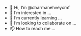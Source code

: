 - 👋 Hi, I’m @charmanehveycmf
- 👀 I’m interested in ...
- 🌱 I’m currently learning ...
- 💞️ I’m looking to collaborate on ...
- 📫 How to reach me ...

<!---
charmanehveycmf/charmanehveycmf is a ✨ special ✨ repository because its `README.md` (this file) appears on your GitHub profile.
You can click the Preview link to take a look at your changes.
--->
